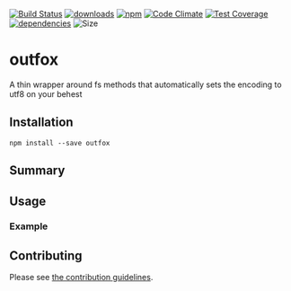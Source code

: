 [![Build Status](https://travis-ci.org/tandrewnichols/outfox.png)](https://travis-ci.org/tandrewnichols/outfox) [![downloads](http://img.shields.io/npm/dm/outfox.svg)](https://npmjs.org/package/outfox) [![npm](http://img.shields.io/npm/v/outfox.svg)](https://npmjs.org/package/outfox) [![Code Climate](https://codeclimate.com/github/tandrewnichols/outfox/badges/gpa.svg)](https://codeclimate.com/github/tandrewnichols/outfox) [![Test Coverage](https://codeclimate.com/github/tandrewnichols/outfox/badges/coverage.svg)](https://codeclimate.com/github/tandrewnichols/outfox) [![dependencies](https://david-dm.org/tandrewnichols/outfox.png)](https://david-dm.org/tandrewnichols/outfox) ![Size](https://img.shields.io/badge/size-368b-brightgreen.svg)

# outfox

A thin wrapper around fs methods that automatically sets the encoding to utf8 on your behest

## Installation

`npm install --save outfox`

## Summary

## Usage



### Example

## Contributing

Please see [the contribution guidelines](CONTRIBUTING.md).
